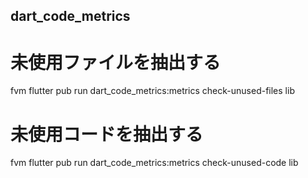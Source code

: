 ## dart_code_metrics
# 未使用ファイルを抽出する
fvm flutter pub run dart_code_metrics:metrics check-unused-files lib

# 未使用コードを抽出する
fvm flutter pub run dart_code_metrics:metrics check-unused-code lib